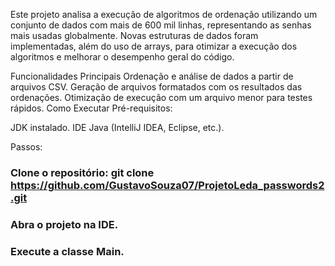 Este projeto analisa a execução de algoritmos de ordenação utilizando um conjunto de dados com mais de 600 mil linhas, representando as senhas mais usadas globalmente. Novas estruturas de dados foram implementadas, além do uso de arrays, para otimizar a execução dos algoritmos e melhorar o desempenho geral do código.

Funcionalidades Principais
Ordenação e análise de dados a partir de arquivos CSV.
Geração de arquivos formatados com os resultados das ordenações.
Otimização de execução com um arquivo menor para testes rápidos.
Como Executar
Pré-requisitos:

JDK instalado.
IDE Java (IntelliJ IDEA, Eclipse, etc.).

Passos:
### Clone o repositório: git clone https://github.com/GustavoSouza07/ProjetoLeda_passwords2.git 
### Abra o projeto na IDE.
### Execute a classe Main.
